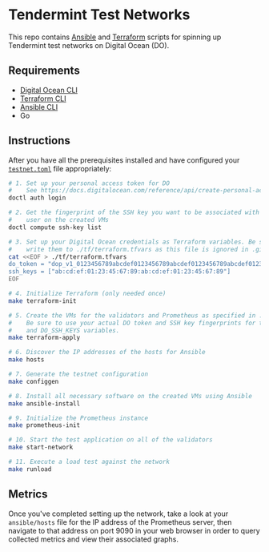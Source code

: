 # Tendermint Test Networks

This repo contains [Ansible] and [Terraform] scripts for spinning up Tendermint
test networks on Digital Ocean (DO).

## Requirements

- [Digital Ocean CLI][doctl]
- [Terraform CLI][Terraform]
- [Ansible CLI][Ansible]
- Go

## Instructions

After you have all the prerequisites installed and have configured your
[`testnet.toml`](./testnet.toml) file appropriately:

```bash
# 1. Set up your personal access token for DO
#    See https://docs.digitalocean.com/reference/api/create-personal-access-token/
doctl auth login

# 2. Get the fingerprint of the SSH key you want to be associated with the root
#    user on the created VMs
doctl compute ssh-key list

# 3. Set up your Digital Ocean credentials as Terraform variables. Be sure to
#    write them to ./tf/terraform.tfvars as this file is ignored in .gitignore.
cat <<EOF > ./tf/terraform.tfvars
do_token = "dop_v1_0123456789abcdef0123456789abcdef0123456789abcdef0123456789abcdef"
ssh_keys = ["ab:cd:ef:01:23:45:67:89:ab:cd:ef:01:23:45:67:89"]
EOF

# 4. Initialize Terraform (only needed once)
make terraform-init

# 5. Create the VMs for the validators and Prometheus as specified in ./testnet.toml
#    Be sure to use your actual DO token and SSH key fingerprints for the DO_TOKEN
#    and DO_SSH_KEYS variables.
make terraform-apply

# 6. Discover the IP addresses of the hosts for Ansible
make hosts

# 7. Generate the testnet configuration
make configgen

# 8. Install all necessary software on the created VMs using Ansible
make ansible-install

# 9. Initialize the Prometheus instance
make prometheus-init

# 10. Start the test application on all of the validators
make start-network

# 11. Execute a load test against the network
make runload
```

## Metrics

Once you've completed setting up the network, take a look at your
`ansible/hosts` file for the IP address of the Prometheus server, then navigate
to that address on port 9090 in your web browser in order to query collected
metrics and view their associated graphs.

[Ansible]: https://docs.ansible.com/ansible/latest/index.html
[Terraform]: https://www.terraform.io/docs
[doctl]: https://docs.digitalocean.com/reference/doctl/how-to/install/
